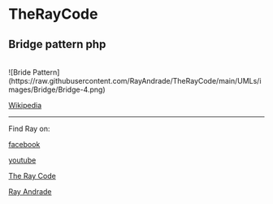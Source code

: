 # TheRayCode
## Bridge pattern php

<br/>
![Bride Pattern](https://raw.githubusercontent.com/RayAndrade/TheRayCode/main/UMLs/images/Bridge/Bridge-4.png)

[Wikipedia](https://en.wikipedia.org/wiki/Bridge_pattern)

----------------------------------------------------------------------------------------------------

Find Ray on:

[facebook](https://www.facebook.com/TheRayCode/)

[youtube](https://www.youtube.com/user/AndradeRay/)

[The Ray Code](https://www.RayAndrade.com)

[Ray Andrade](https://www.RayAndrade.org)
